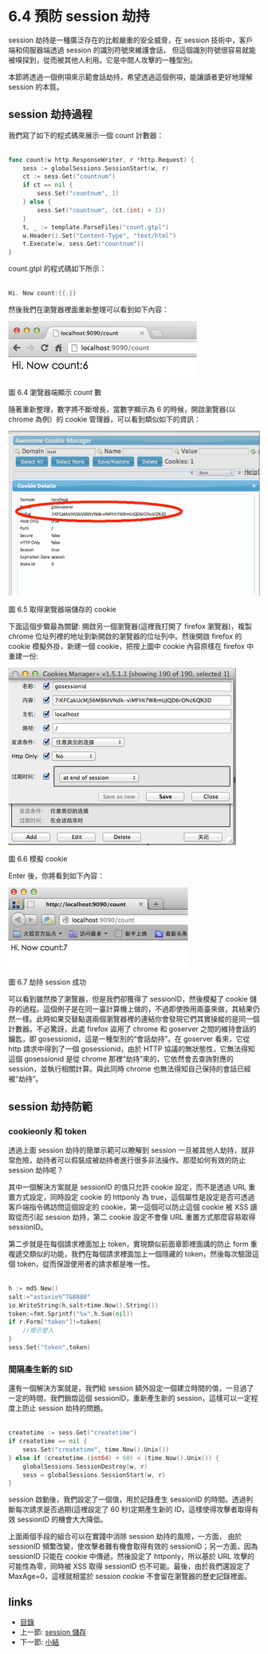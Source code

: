 # 6.4 預防 session 劫持
session 劫持是一種廣泛存在的比較嚴重的安全威脅，在 session 技術中，客戶端和伺服器端透過 session 的識別符號來維護會話， 但這個識別符號很容易就能被嗅探到，從而被其他人利用。它是中間人攻擊的一種型別。

本節將透過一個例項來示範會話劫持，希望透過這個例項，能讓讀者更好地理解 session 的本質。
## session 劫持過程
我們寫了如下的程式碼來展示一個 count 計數器：
```Go

func count(w http.ResponseWriter, r *http.Request) {
	sess := globalSessions.SessionStart(w, r)
	ct := sess.Get("countnum")
	if ct == nil {
		sess.Set("countnum", 1)
	} else {
		sess.Set("countnum", (ct.(int) + 1))
	}
	t, _ := template.ParseFiles("count.gtpl")
	w.Header().Set("Content-Type", "text/html")
	t.Execute(w, sess.Get("countnum"))
}

```
count.gtpl 的程式碼如下所示：
```Go

Hi. Now count:{{.}}
```
然後我們在瀏覽器裡面重新整理可以看到如下內容：

![](images/6.4.hijack.png)

圖 6.4 瀏覽器端顯示 count 數

隨著重新整理，數字將不斷增長，當數字顯示為 6 的時候，開啟瀏覽器(以 chrome 為例）的 cookie 管理器，可以看到類似如下的資訊：


![](images/6.4.cookie.png)

圖 6.5 取得瀏覽器端儲存的 cookie

下面這個步驟最為關鍵: 開啟另一個瀏覽器(這裡我打開了 firefox 瀏覽器)，複製 chrome 位址列裡的地址到新開啟的瀏覽器的位址列中。然後開啟 firefox 的 cookie 模擬外掛，新建一個 cookie，把按上圖中 cookie 內容原樣在 firefox 中重建一份:

![](images/6.4.setcookie.png)

圖 6.6 模擬 cookie

Enter 後，你將看到如下內容：

![](images/6.4.hijacksuccess.png)

圖 6.7 劫持 session 成功

可以看到雖然換了瀏覽器，但是我們卻獲得了 sessionID，然後模擬了 cookie 儲存的過程。這個例子是在同一臺計算機上做的，不過即使換用兩臺來做，其結果仍然一樣。此時如果交替點選兩個瀏覽器裡的連結你會發現它們其實操縱的是同一個計數器。不必驚訝，此處 firefox 盜用了 chrome 和 goserver 之間的維持會話的鑰匙，即 gosessionid，這是一種型別的“會話劫持”。在 goserver 看來，它從 http 請求中得到了一個 gosessionid，由於 HTTP 協議的無狀態性，它無法得知這個 gosessionid 是從 chrome 那裡“劫持”來的，它依然會去查詢對應的 session，並執行相關計算。與此同時 chrome 也無法得知自己保持的會話已經被“劫持”。
## session 劫持防範
### cookieonly 和 token
透過上面 session 劫持的簡單示範可以瞭解到 session 一旦被其他人劫持，就非常危險，劫持者可以假裝成被劫持者進行很多非法操作。那麼如何有效的防止 session 劫持呢？

其中一個解決方案就是 sessionID 的值只允許 cookie 設定，而不是透過 URL 重置方式設定，同時設定 cookie 的 httponly 為 true，這個屬性是設定是否可透過客戶端指令碼訪問這個設定的 cookie，第一這個可以防止這個 cookie 被 XSS 讀取從而引起 session 劫持，第二 cookie 設定不會像 URL 重置方式那麼容易取得 sessionID。

第二步就是在每個請求裡面加上 token，實現類似前面章節裡面講的防止 form 重複遞交類似的功能，我們在每個請求裡面加上一個隱藏的 token，然後每次驗證這個 token，從而保證使用者的請求都是唯一性。
```Go

h := md5.New()
salt:="astaxie%^7&8888"
io.WriteString(h,salt+time.Now().String())
token:=fmt.Sprintf("%x",h.Sum(nil))
if r.Form["token"]!=token{
	//提示登入
}
sess.Set("token",token)

```
### 間隔產生新的 SID
還有一個解決方案就是，我們給 session 額外設定一個建立時間的值，一旦過了一定的時間，我們銷燬這個 sessionID，重新產生新的 session，這樣可以一定程度上防止 session 劫持的問題。
```Go

createtime := sess.Get("createtime")
if createtime == nil {
	sess.Set("createtime", time.Now().Unix())
} else if (createtime.(int64) + 60) < (time.Now().Unix()) {
	globalSessions.SessionDestroy(w, r)
	sess = globalSessions.SessionStart(w, r)
}
```
session 啟動後，我們設定了一個值，用於記錄產生 sessionID 的時間。透過判斷每次請求是否過期(這裡設定了 60 秒)定期產生新的 ID，這樣使得攻擊者取得有效 sessionID 的機會大大降低。

上面兩個手段的組合可以在實踐中消除 session 劫持的風險，一方面，	由於 sessionID 頻繁改變，使攻擊者難有機會取得有效的 sessionID；另一方面，因為 sessionID 只能在 cookie 中傳遞，然後設定了 httponly，所以基於 URL 攻擊的可能性為零，同時被 XSS 取得 sessionID 也不可能。最後，由於我們還設定了 MaxAge=0，這樣就相當於 session cookie 不會留在瀏覽器的歷史記錄裡面。


## links
   * [目錄](<preface.md>)
   * 上一節: [session 儲存](<06.3.md>)
   * 下一節: [小結](<06.5.md>)
